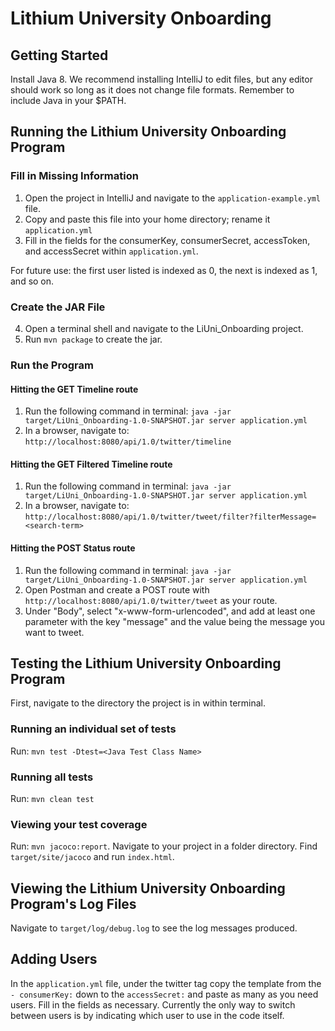 # Lithium University Onboarding

## Getting Started ##
Install Java 8. We recommend installing IntelliJ to edit files, but any editor should work so long as it does not change file formats. Remember to include Java in your $PATH.

## Running the Lithium University Onboarding Program ##

### Fill in Missing Information ###
1. Open the project in IntelliJ and navigate to the ```application-example.yml``` file.
2. Copy and paste this file into your home directory; rename it ```application.yml```
3. Fill in the fields for the consumerKey, consumerSecret, accessToken, and accessSecret within ```application.yml```.

For future use: the first user listed is indexed as 0, the next is indexed as 1, and so on.

### Create the JAR File ###
4. Open a terminal shell and navigate to the LiUni_Onboarding project.
5. Run ```mvn package``` to create the jar.

### Run the Program ###
#### Hitting the GET Timeline route ####
1. Run the following command in terminal: ```java -jar target/LiUni_Onboarding-1.0-SNAPSHOT.jar server application.yml```
2. In a browser, navigate to: ```http://localhost:8080/api/1.0/twitter/timeline```

#### Hitting the GET Filtered Timeline route ####
1. Run the following command in terminal: ```java -jar target/LiUni_Onboarding-1.0-SNAPSHOT.jar server application.yml```
2. In a browser, navigate to: ```http://localhost:8080/api/1.0/twitter/tweet/filter?filterMessage=<search-term>```

#### Hitting the POST Status route ####
1. Run the following command in terminal: ```java -jar target/LiUni_Onboarding-1.0-SNAPSHOT.jar server application.yml```
2. Open Postman and create a POST route with ```http://localhost:8080/api/1.0/twitter/tweet``` as your route.
3. Under "Body", select "x-www-form-urlencoded", and add at least one parameter with the key "message" and the value being the message you want to tweet.

## Testing the Lithium University Onboarding Program ##
First, navigate to the directory the project is in within terminal.
### Running an individual set of tests ###
Run: ```mvn test -Dtest=<Java Test Class Name>```
### Running all tests ###
Run: ```mvn clean test```
### Viewing your test coverage ###
Run: ```mvn jacoco:report```.
Navigate to your project in a folder directory. Find `target/site/jacoco` and run `index.html`.

## Viewing the Lithium University Onboarding Program's Log Files ##
Navigate to ```target/log/debug.log``` to see the log messages produced.

## Adding Users ##
In the ```application.yml``` file, under the twitter tag copy the template from the ```- consumerKey:``` down to the ```accessSecret:``` and paste as many as you need users. Fill in the fields as necessary.
Currently the only way to switch between users is by indicating which user to use in the code itself.